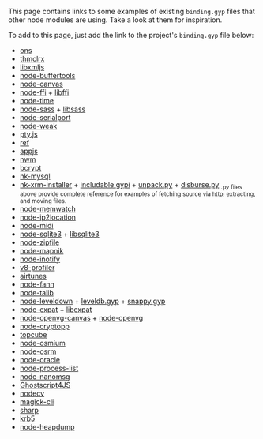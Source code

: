 This page contains links to some examples of existing `binding.gyp` files that other node modules are using. Take a look
at them for inspiration.

To add to this page, just add the link to the project's `binding.gyp` file below:

* [ons](https://github.com/XadillaX/aliyun-ons/blob/master/binding.gyp)
* [thmclrx](https://github.com/XadillaX/thmclrx/blob/master/binding.gyp)
* [libxmljs](https://github.com/polotek/libxmljs/blob/master/binding.gyp)
* [node-buffertools](https://github.com/bnoordhuis/node-buffertools/blob/master/binding.gyp)
* [node-canvas](https://github.com/LearnBoost/node-canvas/blob/master/binding.gyp)
* [node-ffi](https://github.com/rbranson/node-ffi/blob/master/binding.gyp) + [libffi](https://github.com/rbranson/node-ffi/blob/master/deps/libffi/libffi.gyp)
* [node-time](https://github.com/TooTallNate/node-time/blob/master/binding.gyp)
* [node-sass](https://github.com/sass/node-sass/blob/master/binding.gyp) + [libsass](https://github.com/sass/node-sass/blob/master/src/libsass.gyp)
* [node-serialport](https://github.com/voodootikigod/node-serialport/blob/master/binding.gyp)
* [node-weak](https://github.com/TooTallNate/node-weak/blob/master/binding.gyp)
* [pty.js](https://github.com/chjj/pty.js/blob/master/binding.gyp)
* [ref](https://github.com/TooTallNate/ref/blob/master/binding.gyp)
* [appjs](https://github.com/milani/appjs/blob/master/binding.gyp)
* [nwm](https://github.com/mixu/nwm/blob/master/binding.gyp)
* [bcrypt](https://github.com/ncb000gt/node.bcrypt.js/blob/master/binding.gyp)
* [nk-mysql](https://github.com/mmod/nodamysql/blob/master/binding.gyp)
* [nk-xrm-installer](https://github.com/mmod/nk-xrm-installer/blob/master/binding.gyp) + [includable.gypi](https://github.com/mmod/nk-xrm-installer/blob/master/includable.gypi) + [unpack.py](https://github.com/mmod/nk-xrm-installer/blob/master/unpack.py) + [disburse.py](https://github.com/mmod/nk-xrm-installer/blob/master/disburse.py)
  <sub>.py files above provide complete reference for examples of fetching source via http, extracting, and moving
  files.</sub>
* [node-memwatch](https://github.com/lloyd/node-memwatch/blob/master/binding.gyp)
* [node-ip2location](https://github.com/bolgovr/node-ip2location/blob/master/binding.gyp)
* [node-midi](https://github.com/justinlatimer/node-midi/blob/master/binding.gyp)
* [node-sqlite3](https://github.com/developmentseed/node-sqlite3/blob/master/binding.gyp) + [libsqlite3](https://github.com/developmentseed/node-sqlite3/blob/master/deps/sqlite3.gyp)
* [node-zipfile](https://github.com/mapbox/node-zipfile/blob/master/binding.gyp)
* [node-mapnik](https://github.com/mapnik/node-mapnik/blob/master/binding.gyp)
* [node-inotify](https://github.com/c4milo/node-inotify/blob/master/binding.gyp)
* [v8-profiler](https://github.com/c4milo/v8-profiler/blob/master/binding.gyp)
* [airtunes](https://github.com/radioline/node_airtunes/blob/master/binding.gyp)
* [node-fann](https://github.com/c4milo/node-fann/blob/master/binding.gyp)
* [node-talib](https://github.com/oransel/node-talib/blob/master/binding.gyp)
* [node-leveldown](https://github.com/rvagg/node-leveldown/blob/master/binding.gyp) + [leveldb.gyp](https://github.com/rvagg/node-leveldown/blob/master/deps/leveldb/leveldb.gyp) + [snappy.gyp](https://github.com/rvagg/node-leveldown/blob/master/deps/snappy/snappy.gyp)
* [node-expat](https://github.com/astro/node-expat/blob/master/binding.gyp) + [libexpat](https://github.com/astro/node-expat/blob/master/deps/libexpat/libexpat.gyp)
* [node-openvg-canvas](https://github.com/luismreis/node-openvg-canvas/blob/master/binding.gyp) + [node-openvg](https://github.com/luismreis/node-openvg/blob/master/binding.gyp)
* [node-cryptopp](https://github.com/BatikhSouri/node-cryptopp/blob/master/binding.gyp)
* [topcube](https://github.com/creationix/topcube/blob/master/binding.gyp)
* [node-osmium](https://github.com/osmcode/node-osmium/blob/master/binding.gyp)
* [node-osrm](https://github.com/DennisOSRM/node-osrm)
* [node-oracle](https://github.com/joeferner/node-oracle/blob/master/binding.gyp)
* [node-process-list](https://github.com/ReklatsMasters/node-process-list/blob/master/binding.gyp)
* [node-nanomsg](https://github.com/nickdesaulniers/node-nanomsg/blob/master/binding.gyp)
* [Ghostscript4JS](https://github.com/NickNaso/ghostscript4js/blob/master/binding.gyp)
* [nodecv](https://github.com/xudafeng/nodecv/blob/master/binding.gyp)
* [magick-cli](https://github.com/NickNaso/magick-cli/blob/master/binding.gyp)
* [sharp](https://github.com/lovell/sharp/blob/master/binding.gyp)
* [krb5](https://github.com/adaltas/node-krb5/blob/master/binding.gyp)
* [node-heapdump](https://github.com/bnoordhuis/node-heapdump/blob/master/binding.gyp)
